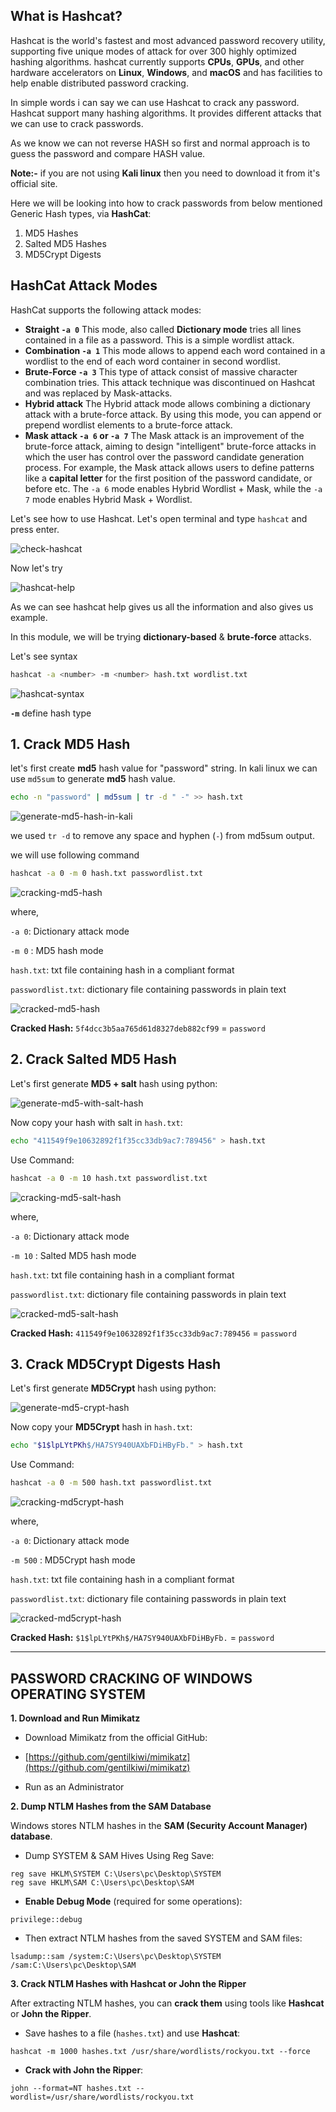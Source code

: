 ## What is Hashcat?

Hashcat is the world's fastest and most advanced password recovery utility, supporting five unique modes of attack for over 300 highly optimized hashing algorithms. hashcat currently supports **CPUs**, **GPUs**, and other hardware accelerators on **Linux**, **Windows**, and **macOS** and has facilities to help enable distributed password cracking.

In simple words i can say we can use Hashcat to crack any password. Hashcat support many hashing algorithms. It provides different attacks that we can use to crack passwords.

As we know we can not reverse HASH so first and normal approach is to guess the password and compare HASH value.

**Note:-** if you are not using **Kali linux** then you need to download it from it's official site.

Here we will be looking into how to crack passwords from below mentioned Generic Hash types, via **HashCat**:

1. MD5 Hashes
2. Salted MD5 Hashes
3. MD5Crypt Digests

## HashCat Attack Modes

HashCat supports the following attack modes:

- **Straight `-a 0`** This mode, also called **Dictionary mode** tries all lines contained in a file as a password. This is a simple wordlist attack.
- **Combination `-a 1`** This mode allows to append each word contained in a wordlist to the end of each word container in second wordlist.
- **Brute-Force `-a 3`** This type of attack consist of massive character combination tries. This attack technique was discontinued on Hashcat and was replaced by Mask-attacks.
- **Hybrid attack** The Hybrid attack mode allows combining a dictionary attack with a brute-force attack. By using this mode, you can append or prepend wordlist elements to a brute-force attack.
- **Mask attack `-a 6` or `-a 7`** The Mask attack is an improvement of the brute-force attack, aiming to design "intelligent" brute-force attacks in which the user has control over the password candidate generation process. For example, the Mask attack allows users to define patterns like a **capital letter** for the first position of the password candidate, or before etc. The `-a 6` mode enables Hybrid Wordlist + Mask, while the `-a 7` mode enables Hybrid Mask + Wordlist.

Let's see how to use Hashcat. Let's open terminal and type `hashcat` and press enter.

![check-hashcat](https://www.hkrhasan.com/_next/image?url=%2Fstatic%2Fimages%2Flinux%2Fcheck_hashcat.png&w=1920&q=75)

Now let's try

![hashcat-help](https://www.hkrhasan.com/_next/image?url=%2Fstatic%2Fimages%2Flinux%2Fhashcat_help.png&w=1920&q=75)

As we can see hashcat help gives us all the information and also gives us example.

In this module, we will be trying **dictionary-based** & **brute-force** attacks.

Let's see syntax

```bash
hashcat -a <number> -m <number> hash.txt wordlist.txt
```

![hashcat-syntax](https://www.hkrhasan.com/_next/image?url=%2Fstatic%2Fimages%2Flinux%2Fhashcat_syntax.png&w=1920&q=75)

**`-m`** define hash type

## 1\. Crack MD5 Hash

let's first create **md5** hash value for "password" string. In kali linux we can use `md5sum` to generate **md5** hash value.

```bash
echo -n "password" | md5sum | tr -d " -" >> hash.txt
```

![generate-md5-hash-in-kali](https://www.hkrhasan.com/_next/image?url=%2Fstatic%2Fimages%2Flinux%2Fgenerate_md5_hash.png&w=1920&q=75)

we used `tr -d` to remove any space and hyphen (`-`) from md5sum output.

we will use following command

```bash
hashcat -a 0 -m 0 hash.txt passwordlist.txt
```

![cracking-md5-hash](https://www.hkrhasan.com/_next/image?url=%2Fstatic%2Fimages%2Flinux%2Fcracking_md5_hash.png&w=1920&q=75)

where,

`-a 0`: Dictionary attack mode

`-m 0` : MD5 hash mode

`hash.txt`: txt file containing hash in a compliant format

`passwordlist.txt`: dictionary file containing passwords in plain text

![cracked-md5-hash](https://www.hkrhasan.com/_next/image?url=%2Fstatic%2Fimages%2Flinux%2Fcracked_md5_hash.png&w=1920&q=75)

**Cracked Hash:** `5f4dcc3b5aa765d61d8327deb882cf99` = `password`

## 2\. Crack Salted MD5 Hash

Let's first generate **MD5 + salt** hash using python:

![generate-md5-with-salt-hash](https://www.hkrhasan.com/_next/image?url=%2Fstatic%2Fimages%2Flinux%2Fgenerate_md5_salt_hash.png&w=1920&q=75)

Now copy your hash with salt in `hash.txt`:

```bash
echo "411549f9e10632892f1f35cc33db9ac7:789456" > hash.txt
```

Use Command:

```bash
hashcat -a 0 -m 10 hash.txt passwordlist.txt
```

![cracking-md5-salt-hash](https://www.hkrhasan.com/_next/image?url=%2Fstatic%2Fimages%2Flinux%2Fcracking_md5_salt_hash.png&w=1920&q=75)

where,

`-a 0`: Dictionary attack mode

`-m 10` : Salted MD5 hash mode

`hash.txt`: txt file containing hash in a compliant format

`passwordlist.txt`: dictionary file containing passwords in plain text

![cracked-md5-salt-hash](https://www.hkrhasan.com/_next/image?url=%2Fstatic%2Fimages%2Flinux%2Fcracked_md5_salt_hash.png&w=1920&q=75)

**Cracked Hash:** `411549f9e10632892f1f35cc33db9ac7:789456` = `password`

## 3\. Crack MD5Crypt Digests Hash

Let's first generate **MD5Crypt** hash using python:

![generate-md5-crypt-hash](https://www.hkrhasan.com/_next/image?url=%2Fstatic%2Fimages%2Flinux%2Fgenerate_md5_crypt_hash.png&w=2048&q=75)

Now copy your **MD5Crypt** hash in `hash.txt`:

```bash
echo "$1$lpLYtPKh$/HA7SY940UAXbFDiHByFb." > hash.txt
```

Use Command:

```bash
hashcat -a 0 -m 500 hash.txt passwordlist.txt
```

![cracking-md5crypt-hash](https://www.hkrhasan.com/_next/image?url=%2Fstatic%2Fimages%2Flinux%2Fcracking_md5_crypt_hash.png&w=1920&q=75)

where,

`-a 0`: Dictionary attack mode

`-m 500` : MD5Crypt hash mode

`hash.txt`: txt file containing hash in a compliant format

`passwordlist.txt`: dictionary file containing passwords in plain text

![cracked-md5crypt-hash](https://www.hkrhasan.com/_next/image?url=%2Fstatic%2Fimages%2Flinux%2Fcracked_md5_crypt_hash.png&w=1920&q=75)

**Cracked Hash:** `$1$lpLYtPKh$/HA7SY940UAXbFDiHByFb.` = `password`

---

## PASSWORD CRACKING OF WINDOWS OPERATING SYSTEM


**1\. Download and Run Mimikatz**

- Download Mimikatz from the official GitHub:  

-  [https://github.com/gentilkiwi/mimikatz](https://github.com/gentilkiwi/mimikatz)

- Run as an Administrator 



**2\. Dump NTLM Hashes from the SAM Database**

Windows stores NTLM hashes in the **SAM (Security Account Manager) database**.

- Dump SYSTEM & SAM Hives Using Reg Save:

```
reg save HKLM\SYSTEM C:\Users\pc\Desktop\SYSTEM
reg save HKLM\SAM C:\Users\pc\Desktop\SAM
```

- **Enable Debug Mode** (required for some operations):

```
privilege::debug
```

-  Then extract NTLM hashes from the saved SYSTEM and SAM files:

```
lsadump::sam /system:C:\Users\pc\Desktop\SYSTEM /sam:C:\Users\pc\Desktop\SAM
```



**3\. Crack NTLM Hashes with Hashcat or John the Ripper**

After extracting NTLM hashes, you can **crack them** using tools like **Hashcat** or **John the Ripper**.

- Save hashes to a file (`hashes.txt`) and use **Hashcat**:

```
hashcat -m 1000 hashes.txt /usr/share/wordlists/rockyou.txt --force
```

- **Crack with John the Ripper**:

```
john --format=NT hashes.txt --wordlist=/usr/share/wordlists/rockyou.txt
```